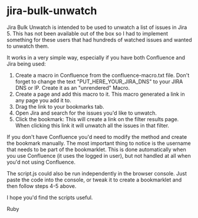 jira-bulk-unwatch
=================

Jira Bulk Unwatch is intended to be used to unwatch a list of issues in Jira 5. This has not been available out of the box so I had to implement something for these users that had hundreds of watched issues and wanted to unwatch them.

It works in a very simple way, especially if you have both Confluence and Jira being used:
1. Create a macro in Confluence from the confluence-macro.txt file. Don't forget to change the text "PUT_HERE_YOUR_JIRA_DNS" to your JIRA DNS or IP. Create it as an "unrendered" Macro.
2. Create a page and add this macro to it. This macro generated a link in any page you add it to.
2. Drag the link to your bookmarks tab.
3. Open Jira and search for the issues you'd like to unwatch.
4. Click the bookmark: This will create a link on the filter results page. When clicking this link it will unwatch all the issues in that filter.

If you don't have Confluence you'd need to modify the method and create the bookmark manually. The most important thing to notice is the username that needs to be part of the bookmarklet. This is done automatically when you use Confluence (it uses the logged in user), but not handled at all when you'd not using Confluence.

The script.js could also be run independently in the browser console. Just paste the code into the console, or tweak it to create a bookmarklet and then follow steps 4-5 above.

I hope you'd find the scripts useful.

Ruby
